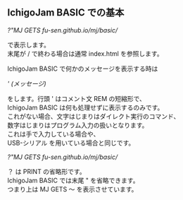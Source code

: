 ## IchigoJam BASIC での基本

*?"MJ GETS fu-sen.github.io/mj/basic/*

で表示します。<br>
末尾が / で終わる場合は通常 index.html を参照します。

IchigoJam BASIC で何かのメッセージを表示する時は

*' (メッセージ)*

をします。行頭 ' はコメント文 REM の短縮形で、<br>
IchigoJam BASIC は何も処理せずに表示するのみです。<br>
これがない場合、文字はじまりはダイレクト実行のコマンド、<br>
数字はじまりはプログラム入力の扱いとなります。<br>
これは手で入力している場合や、<br>
USB-シリアル を用いている場合と同じです。

*?"MJ GETS fu-sen.github.io/mj/basic/*

？ は PRINT の省略形です。<br>
IchigoJam BASIC では末尾 " を省略できます。<br>
つまり上は MJ GETS ～ を表示させています。

